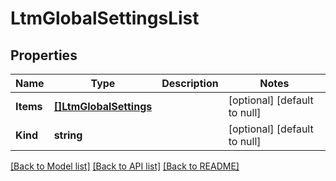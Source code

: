 # LtmGlobalSettingsList

## Properties
Name | Type | Description | Notes
------------ | ------------- | ------------- | -------------
**Items** | [**[]LtmGlobalSettings**](ltm_globalSettings.md) |  | [optional] [default to null]
**Kind** | **string** |  | [optional] [default to null]

[[Back to Model list]](../README.md#documentation-for-models) [[Back to API list]](../README.md#documentation-for-api-endpoints) [[Back to README]](../README.md)


